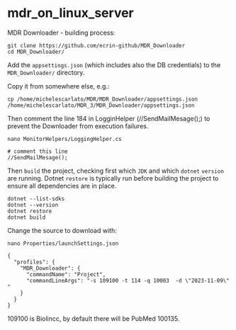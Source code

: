 # mdr_on_linux_server

MDR Downloader - building process:

```
git clone https://github.com/ecrin-github/MDR_Downloader
cd MDR_Downloader/
```

Add the `appsettings.json` (which includes also the DB credentials) to the `MDR_Downloader/` directory.

Copy it from somewhere else, e.g.:
```
cp /home/michelescarlato/MDR/MDR_Downloader/appsettings.json /home/michelescarlato/MDR_3/MDR_Downloader/appsettings.json
```

Then comment the line 184 in LogginHelper (//SendMailMesage();) to prevent the Downloader from execution failures.
```
nano MonitorHelpers/LoggingHelper.cs

# comment this line
//SendMailMesage();
```

Then `build` the project, checking first which `JDK` and which `dotnet` `version` are running.
Dotnet `restore` is typically run before building the project to ensure all dependencies are in place. 

```
dotnet --list-sdks 
dotnet --version
dotnet restore
dotnet build
```

Change the source to download with:

```
nano Properties/launchSettings.json
```

```
{
  "profiles": {
    "MDR_Downloader": {
      "commandName": "Project",
      "commandLineArgs": "-s 109100 -t 114 -q 10003  -d \"2023-11-09\"  "
    } 
  }
}
```

109100 is Biolincc, by default there will be PubMed 100135.
